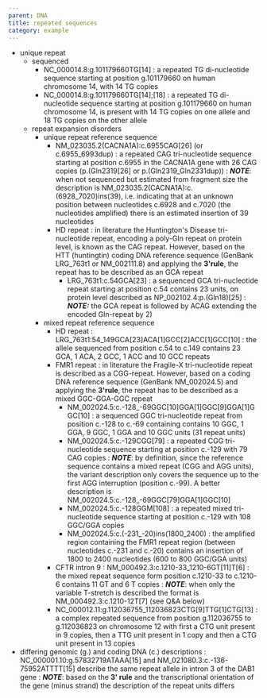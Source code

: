 ```yaml
---
parent: DNA
title: repeated sequences
category: example
---
```


*	unique repeat
	*	sequenced
		*	NC\_000014.8:g.101179660TG[14]
		:	a repeated TG di-nucleotide sequence starting at position g.101179660 on human chromosome 14, with 14 TG copies
		*	NC\_000014.8:g.101179660TG[14];[18]
		:	a repeated TG di-nucleotide sequence starting at position g.101179660 on human chromosome 14, is present with 14 TG copies on one allele and 18 TG copies on the other allele
	*	repeat expansion disorders
		*	unique repeat reference sequence
			*	NM\_023035.2(CACNA1A):c.6955CAG[26]  (or c.6955_6993dup)
			:	a repeated CAG tri-nucleotide sequence starting at position c.6955 in the CACNA1A gene with 26 CAG copies (p.(Gln2319[26] or p.(Gln2319_Gln2331dup))
			:	_**NOTE**_:	when not sequenced but estimated from fragment size the description is NM\_023035.2(CACNA1A):c.(6928\_7020)ins(39), i.e. indicating that at an unknown position between nucleotides c.6928 and c.7020 (the nucleotides amplified) there is an estimated insertion of 39 nucleotides
			*	HD repeat
			:	in literature the Huntington's Disease tri-nucleotide repeat, encoding a poly-Gln repeat on protein level, is known as the CAG repeat. However, based on the HTT (huntingtin) coding DNA reference sequence (GenBank LRG\_763t1 or NM\_002111.8) and applying the **3'rule**, the repeat has to be described as an GCA repeat
				*	LRG\_763t1:c.54GCA[23]
				:	a sequenced GCA tri-nucleotide repeat starting at position c.54 contains 23 units, on protein level described as NP\_002102.4:p.(Gln18)[25]
				:	_**NOTE:**_ the GCA repeat is followed by ACAG extending the encoded Gln-repeat by 2)
		*	mixed repeat reference sequence
			*	HD repeat
			:	LRG\_763t1:54\_149GCA[23]ACA[1]GCC[2]ACC[1]GCC[10]
			:	the allele sequenced from position c.54 to c.149 contains 23 GCA, 1 ACA, 2 GCC, 1 ACC and 10 GCC repeats 
			*	FMR1 repeat
			:	in literature the Fragile-X tri-nucleotide repeat is described as a CGG-repeat. However, based on a coding DNA reference sequence (GenBank NM\_002024.5) and applying the **3'rule**, the repeat has to be described as a mixed GGC-GGA-GGC repeat
				*	NM\_002024.5:c.-128\_-69GGC[10]GGA[1]GGC[9]GGA[1]GGC[10]
				:	a sequenced GGC tri-nucleotide repeat from position c.-128 to c.-69 containing contains 10 GGC, 1 GGA, 9 GGC, 1 GGA and 10 GGC units (31 repeat units)
				*	NM\_002024.5:c.-129CGG[79]
				:	a repeated CGG tri-nucleotide sequence starting at position c.-129 with 79 CAG copies
				:	_**NOTE**_:	by definition, since the reference sequence contains a mixed repeat (CGG and AGG units), the variant description only covers the sequence up to the first AGG interruption (position c.-99). A better description is NM\_002024.5:c.-128\_-69GGC[79]GGA[1]GGC[10]
				*	NM\_002024.5:c.-128GGM[108]
				:	a repeated mixed tri-nucleotide sequence starting at position c.-129 with 108 GGC/GGA copies
				*	NM\_002024.5:c.(-231\_-20)ins(1800\_2400)
				:	the amplified region containing the FMR1 repeat region (between nucleotides c.-231 and c.-20) contains an insertion of 1800 to 2400 nucleotides (600 to 800 GGC/GGA units)
			*	CFTR intron 9
				:	NM\_000492.3:c.1210-33\_1210-6GT[11]T[6]
				:	the mixed repeat sequence form position c.1210-33 to c.1210-6 contains 11 GT and 6 T copies
				:	_**NOTE**_:	when only the variable T-stretch is described the format is NM\_000492.3:c.1210-12T[7] (see Q&A below)
			*	NC\_000012.11:g.112036755\_112036823CTG[9]TTG[1]CTG[13]
			:	a complex repeated sequence from position g.112036755 to g.112036823 on chromosome 12 with first a CTG unit present in 9 copies, then a TTG unit present in 1 copy and then a CTG unit present in 13 copies
*	differing genomic (g.) and coding DNA (c.) descriptions
	:	NC\_000001.10:g.57832719ATAAA[15] and NM\_021080.3:c.-136-75952ATTTT[15] describe the same repeat allele in intron 3 of the DAB1 gene
	:	_**NOTE**_:	based on the **3' rule** and the transcriptional orientation of the gene (minus strand) the description of the repeat units differs
	
